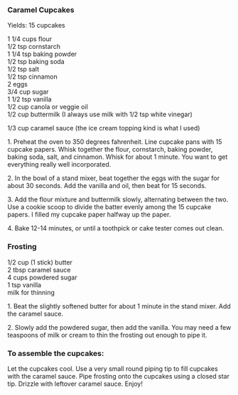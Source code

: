 
### Caramel Cupcakes   
Yields: 15 cupcakes  
  
1 1/4 cups flour  
1/2 tsp cornstarch  
1 1/4 tsp baking powder  
1/2 tsp baking soda  
1/2 tsp salt  
1/2 tsp cinnamon  
2 eggs  
3/4 cup sugar  
1 1/2 tsp vanilla  
1/2 cup canola or veggie oil  
1/2 cup buttermilk (I always use milk with 1/2 tsp white vinegar)  
  
1/3 cup caramel sauce (the ice cream topping kind is what I used)  
  
1\. Preheat the oven to 350 degrees fahrenheit. Line cupcake pans with 15 cupcake papers. Whisk together the flour, cornstarch, baking powder, baking soda, salt, and cinnamon. Whisk for about 1 minute. You want to get everything really well incorporated.  
  
2\. In the bowl of a stand mixer, beat together the eggs with the sugar for about 30 seconds. Add the vanilla and oil, then beat for 15 seconds.  
  
3\. Add the flour mixture and buttermilk slowly, alternating between the two. Use a cookie scoop to divide the batter evenly among the 15 cupcake papers. I filled my cupcake paper halfway up the paper.  
  
4\. Bake 12-14 minutes, or until a toothpick or cake tester comes out clean.  
    
### Frosting  
1/2 cup (1 stick) butter  
2 tbsp caramel sauce  
4 cups powdered sugar  
1 tsp vanilla  
milk for thinning  
  
1\. Beat the slightly softened butter for about 1 minute in the stand mixer. Add the caramel sauce.  
  
2\. Slowly add the powdered sugar, then add the vanilla. You may need a few teaspoons of milk or cream to thin the frosting out enough to pipe it.  
    
### To assemble the cupcakes:  
Let the cupcakes cool. Use a very small round piping tip to fill cupcakes with the caramel sauce. Pipe frosting onto the cupcakes using a closed star tip. Drizzle with leftover caramel sauce. Enjoy!  
    